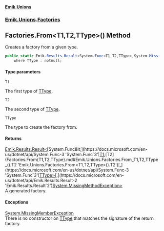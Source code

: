 #### [Emik.Unions](index.md 'index')
### [Emik.Unions](Emik.Unions.md 'Emik.Unions').[Factories](Factories.md 'Emik.Unions.Factories')

## Factories.From<T1,T2,TType>() Method

Creates a factory from a given type.

```csharp
public static Emik.Results.Result<System.Func<T1,T2,TType>,System.MissingMethodException> From<T1,T2,TType>()
    where TType : notnull;
```
#### Type parameters

<a name='Emik.Unions.Factories.From_T1,T2,TType_().T1'></a>

`T1`

The first type of [TType](Factories.From{T1,T2,TType}.md#Emik.Unions.Factories.From_T1,T2,TType_().TType 'Emik.Unions.Factories.From<T1,T2,TType>().TType').

<a name='Emik.Unions.Factories.From_T1,T2,TType_().T2'></a>

`T2`

The second type of [TType](Factories.From{T1,T2,TType}.md#Emik.Unions.Factories.From_T1,T2,TType_().TType 'Emik.Unions.Factories.From<T1,T2,TType>().TType').

<a name='Emik.Unions.Factories.From_T1,T2,TType_().TType'></a>

`TType`

The type to create the factory from.

#### Returns
[Emik.Results.Result&lt;](https://docs.microsoft.com/en-us/dotnet/api/Emik.Results.Result-2 'Emik.Results.Result`2')[System.Func&lt;](https://docs.microsoft.com/en-us/dotnet/api/System.Func-3 'System.Func`3')[T1](Factories.From{T1,T2,TType}.md#Emik.Unions.Factories.From_T1,T2,TType_().T1 'Emik.Unions.Factories.From<T1,T2,TType>().T1')[,](https://docs.microsoft.com/en-us/dotnet/api/System.Func-3 'System.Func`3')[T2](Factories.From{T1,T2,TType}.md#Emik.Unions.Factories.From_T1,T2,TType_().T2 'Emik.Unions.Factories.From<T1,T2,TType>().T2')[,](https://docs.microsoft.com/en-us/dotnet/api/System.Func-3 'System.Func`3')[TType](Factories.From{T1,T2,TType}.md#Emik.Unions.Factories.From_T1,T2,TType_().TType 'Emik.Unions.Factories.From<T1,T2,TType>().TType')[&gt;](https://docs.microsoft.com/en-us/dotnet/api/System.Func-3 'System.Func`3')[,](https://docs.microsoft.com/en-us/dotnet/api/Emik.Results.Result-2 'Emik.Results.Result`2')[System.MissingMethodException](https://docs.microsoft.com/en-us/dotnet/api/System.MissingMethodException 'System.MissingMethodException')[&gt;](https://docs.microsoft.com/en-us/dotnet/api/Emik.Results.Result-2 'Emik.Results.Result`2')  
A generated factory.

#### Exceptions

[System.MissingMemberException](https://docs.microsoft.com/en-us/dotnet/api/System.MissingMemberException 'System.MissingMemberException')  
There is no constructor on [TType](Factories.From{T1,T2,TType}.md#Emik.Unions.Factories.From_T1,T2,TType_().TType 'Emik.Unions.Factories.From<T1,T2,TType>().TType') that matches the signature of the return factory.